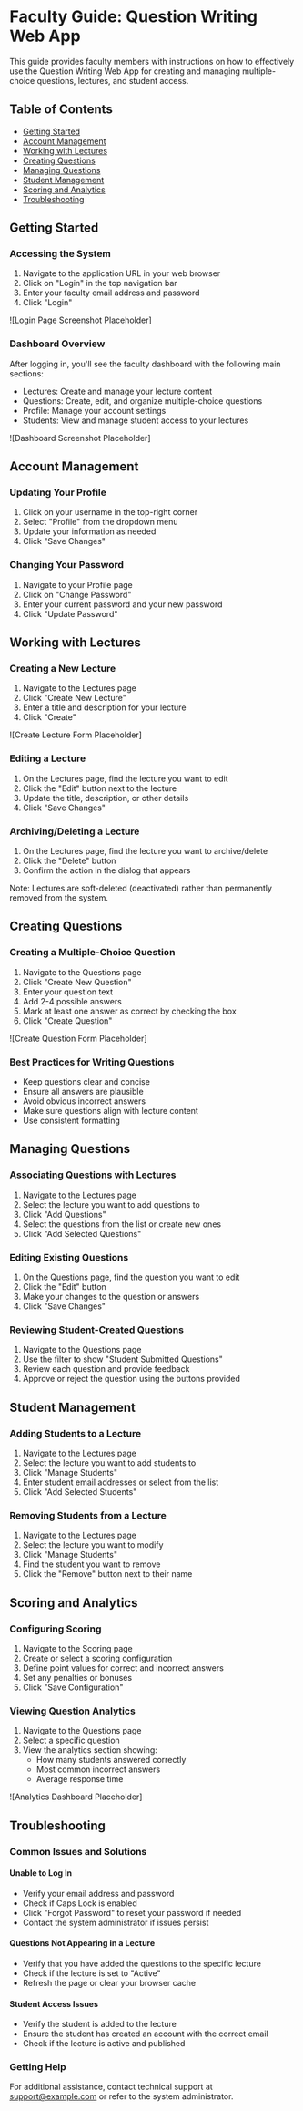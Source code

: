 # Faculty Guide: Question Writing Web App

This guide provides faculty members with instructions on how to effectively use the Question Writing Web App for creating and managing multiple-choice questions, lectures, and student access.

## Table of Contents
- [Getting Started](#getting-started)
- [Account Management](#account-management)
- [Working with Lectures](#working-with-lectures)
- [Creating Questions](#creating-questions)
- [Managing Questions](#managing-questions)
- [Student Management](#student-management)
- [Scoring and Analytics](#scoring-and-analytics)
- [Troubleshooting](#troubleshooting)

## Getting Started

### Accessing the System
1. Navigate to the application URL in your web browser
2. Click on "Login" in the top navigation bar
3. Enter your faculty email address and password
4. Click "Login"

![Login Page Screenshot Placeholder]

### Dashboard Overview
After logging in, you'll see the faculty dashboard with the following main sections:
- Lectures: Create and manage your lecture content
- Questions: Create, edit, and organize multiple-choice questions
- Profile: Manage your account settings
- Students: View and manage student access to your lectures

![Dashboard Screenshot Placeholder]

## Account Management

### Updating Your Profile
1. Click on your username in the top-right corner
2. Select "Profile" from the dropdown menu
3. Update your information as needed
4. Click "Save Changes"

### Changing Your Password
1. Navigate to your Profile page
2. Click on "Change Password"
3. Enter your current password and your new password
4. Click "Update Password"

## Working with Lectures

### Creating a New Lecture
1. Navigate to the Lectures page
2. Click "Create New Lecture"
3. Enter a title and description for your lecture
4. Click "Create"

![Create Lecture Form Placeholder]

### Editing a Lecture
1. On the Lectures page, find the lecture you want to edit
2. Click the "Edit" button next to the lecture
3. Update the title, description, or other details
4. Click "Save Changes"

### Archiving/Deleting a Lecture
1. On the Lectures page, find the lecture you want to archive/delete
2. Click the "Delete" button
3. Confirm the action in the dialog that appears
   
Note: Lectures are soft-deleted (deactivated) rather than permanently removed from the system.

## Creating Questions

### Creating a Multiple-Choice Question
1. Navigate to the Questions page
2. Click "Create New Question"
3. Enter your question text
4. Add 2-4 possible answers
5. Mark at least one answer as correct by checking the box
6. Click "Create Question"

![Create Question Form Placeholder]

### Best Practices for Writing Questions
- Keep questions clear and concise
- Ensure all answers are plausible
- Avoid obvious incorrect answers
- Make sure questions align with lecture content
- Use consistent formatting

## Managing Questions

### Associating Questions with Lectures
1. Navigate to the Lectures page
2. Select the lecture you want to add questions to
3. Click "Add Questions"
4. Select the questions from the list or create new ones
5. Click "Add Selected Questions"

### Editing Existing Questions
1. On the Questions page, find the question you want to edit
2. Click the "Edit" button
3. Make your changes to the question or answers
4. Click "Save Changes"

### Reviewing Student-Created Questions
1. Navigate to the Questions page
2. Use the filter to show "Student Submitted Questions"
3. Review each question and provide feedback
4. Approve or reject the question using the buttons provided

## Student Management

### Adding Students to a Lecture
1. Navigate to the Lectures page
2. Select the lecture you want to add students to
3. Click "Manage Students"
4. Enter student email addresses or select from the list
5. Click "Add Selected Students"

### Removing Students from a Lecture
1. Navigate to the Lectures page
2. Select the lecture you want to modify
3. Click "Manage Students"
4. Find the student you want to remove
5. Click the "Remove" button next to their name

## Scoring and Analytics

### Configuring Scoring
1. Navigate to the Scoring page
2. Create or select a scoring configuration
3. Define point values for correct and incorrect answers
4. Set any penalties or bonuses
5. Click "Save Configuration"

### Viewing Question Analytics
1. Navigate to the Questions page
2. Select a specific question
3. View the analytics section showing:
   - How many students answered correctly
   - Most common incorrect answers
   - Average response time

![Analytics Dashboard Placeholder]

## Troubleshooting

### Common Issues and Solutions

#### Unable to Log In
- Verify your email address and password
- Check if Caps Lock is enabled
- Click "Forgot Password" to reset your password if needed
- Contact the system administrator if issues persist

#### Questions Not Appearing in a Lecture
- Verify that you have added the questions to the specific lecture
- Check if the lecture is set to "Active"
- Refresh the page or clear your browser cache

#### Student Access Issues
- Verify the student is added to the lecture
- Ensure the student has created an account with the correct email
- Check if the lecture is active and published

### Getting Help
For additional assistance, contact technical support at [support@example.com](mailto:support@example.com) or refer to the system administrator.